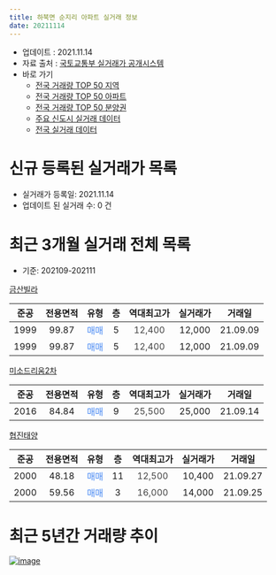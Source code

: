 ```yaml
---
title: 하북면 순지리 아파트 실거래 정보
date: 20211114
---
```


* 업데이트 : 2021.11.14
* 자료 출처 : [국토교통부 실거래가 공개시스템](http://rt.molit.go.kr)
* 바로 가기
    * [전국 거래량 TOP 50 지역](https://apt-info.github.io/apt-trade-info/tr)
    * [전국 거래량 TOP 50 아파트](https://apt-info.github.io/apt-trade-info/ta)
    * [전국 거래량 TOP 50 분양권](https://apt-info.github.io/apt-trade-info/tb)
    * [주요 신도시 실거래 데이터](https://apt-info.github.io/apt-trade-info/newtown)
    * [전국 실거래 데이터](https://apt-info.github.io/apt-trade-info/all)



<script async src="https://pagead2.googlesyndication.com/pagead/js/adsbygoogle.js"></script>
<!-- 기본광고 -->
<ins class="adsbygoogle"
     style="display:block"
     data-ad-client="ca-pub-1142216861245946"
     data-ad-slot="4805727019"
     data-ad-format="auto"
     data-full-width-responsive="true"></ins>
<script>
     (adsbygoogle = window.adsbygoogle || []).push({});
</script>


# 신규 등록된 실거래가 목록

* 실거래가 등록일: 2021.11.14
* 업데이트 된 실거래 수: 0 건




<script async src="https://pagead2.googlesyndication.com/pagead/js/adsbygoogle.js"></script>
<!-- 기본광고 -->
<ins class="adsbygoogle"
     style="display:block"
     data-ad-client="ca-pub-1142216861245946"
     data-ad-slot="4805727019"
     data-ad-format="auto"
     data-full-width-responsive="true"></ins>
<script>
     (adsbygoogle = window.adsbygoogle || []).push({});
</script>


# 최근 3개월 실거래 전체 목록
* 기준: 202109-202111


[금산빌라](https://search.naver.com/search.naver?query=%EA%B8%88%EC%82%B0%EB%B9%8C%EB%9D%BC)

|준공|전용면적|유형|층|역대최고가|실거래가|거래일|
|:---:|:---:|:---:|:---:|:---:|:---:|:---:|
|1999|99.87|<span style="color:#4285F3">매매</span>|5|<span style="color:#444444">12,400</span>|12,000|21.09.09|
|1999|99.87|<span style="color:#4285F3">매매</span>|5|<span style="color:#444444">12,400</span>|12,000|21.09.09|

[미소드리움2차](https://search.naver.com/search.naver?query=%EB%AF%B8%EC%86%8C%EB%93%9C%EB%A6%AC%EC%9B%802%EC%B0%A8)

|준공|전용면적|유형|층|역대최고가|실거래가|거래일|
|:---:|:---:|:---:|:---:|:---:|:---:|:---:|
|2016|84.84|<span style="color:#4285F3">매매</span>|9|<span style="color:#444444">25,500</span>|25,000|21.09.14|

[협진태양](https://search.naver.com/search.naver?query=%ED%98%91%EC%A7%84%ED%83%9C%EC%96%91)

|준공|전용면적|유형|층|역대최고가|실거래가|거래일|
|:---:|:---:|:---:|:---:|:---:|:---:|:---:|
|2000|48.18|<span style="color:#4285F3">매매</span>|11|<span style="color:#444444">12,500</span>|10,400|21.09.27|
|2000|59.56|<span style="color:#4285F3">매매</span>|3|<span style="color:#444444">16,000</span>|14,000|21.09.25|



<script async src="https://pagead2.googlesyndication.com/pagead/js/adsbygoogle.js"></script>
<!-- 기본광고 -->
<ins class="adsbygoogle"
     style="display:block"
     data-ad-client="ca-pub-1142216861245946"
     data-ad-slot="4805727019"
     data-ad-format="auto"
     data-full-width-responsive="true"></ins>
<script>
     (adsbygoogle = window.adsbygoogle || []).push({});
</script>


# 최근 5년간 거래량 추이


<div style="width:100%;">
    <canvas id="deal_progress" height="200"></canvas>
</div>

<script>
new Chart(document.getElementById("deal_progress"), {
    type: 'line',
    data: {
        labels: ['16.01','16.02','16.03','16.04','16.05','16.06','16.07','16.08','16.09','16.10','16.11','16.12','17.01','17.02','17.03','17.04','17.05','17.06','17.07','17.08','17.09','17.10','17.11','17.12','18.02','18.03','18.04','18.05','18.06','18.07','18.08','18.09','18.10','18.11','18.12','19.01','19.02','19.04','19.05','19.06','19.07','19.08','19.09','19.10','19.11','19.12','20.01','20.02','20.03','20.04','20.05','20.06','20.07','20.08','20.09','20.10','20.11','20.12','21.01','21.02','21.03','21.04','21.05','21.06','21.07','21.08','21.09'],
        datasets: [{
            label: '매매/분양권',
            data: [4,2,11,10,7,13,15,11,7,9,6,5,3,5,8,5,5,7,5,2,9,4,3,1,2,5,3,3,3,3,3,1,2,1,2,1,1,0,2,1,2,3,5,2,1,1,3,3,4,0,1,2,4,2,1,4,5,3,3,2,3,3,1,5,6,6,5],
            borderColor: "rgba(66, 133, 243, 1)",
            backgroundColor: "rgba(66, 133, 243, 0.05)",
            borderWidth: 1,
            pointRadius: 0,
            fill: false,
            lineTension: 0
        },{
            label: '전/월세',
            data: [1,1,1,1,1,0,1,0,1,1,1,1,0,1,1,1,1,2,1,2,0,0,0,1,0,0,2,3,2,1,0,1,0,0,2,0,1,1,0,1,0,1,2,0,1,1,1,0,4,1,2,2,2,0,1,0,1,1,1,0,0,2,0,2,1,0,0],
            borderColor: "rgba(255, 90, 0, 1)",
            backgroundColor: "rgba(255, 90, 0, 0.05)",
            borderWidth: 1,
            pointRadius: 0,
            fill: false,
            lineTension: 0
        },{
            label: '합계',
            data: [5,3,12,11,8,13,16,11,8,10,7,6,3,6,9,6,6,9,6,4,9,4,3,2,2,5,5,6,5,4,3,2,2,1,4,1,2,1,2,2,2,4,7,2,2,2,4,3,8,1,3,4,6,2,2,4,6,4,4,2,3,5,1,7,7,6,5],
            borderColor: "rgba(0, 0, 0, 1)",
            backgroundColor: "rgba(0, 0, 0, 0.03)",
            borderWidth: 0.1,
            pointRadius: 0,
            fill: true,
            lineTension: 0
        }
        ]
    },
    options: {
        responsive: true,
        title: {
            display: false
        },
        tooltips: {
            mode: 'index',
            intersect: false
        },
        hover: {
            mode: 'nearest',
            intersect: true
        },
        scales: {
            xAxes: [{
                display: true,
                scaleLabel: {
                    display: true,
                    labelString: '년/월'
                }
            }],
            yAxes: [{
                display: true,
                ticks: {
                    suggestedMin: 0,
                },
                scaleLabel: {
                    display: true,
                    labelString: '실거래 수'
                }
            }]
        }
    }
});

</script>


[![image](https://apt-info.github.io/images/2020-01-03-apt-trade-info/1024x500.png)](https://play.google.com/store/apps/details?id=com.aptinfo.apttradeinfo)

